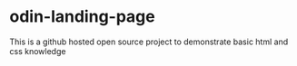 # odin-landing-page
This is a github hosted open source project to demonstrate basic html and css knowledge
